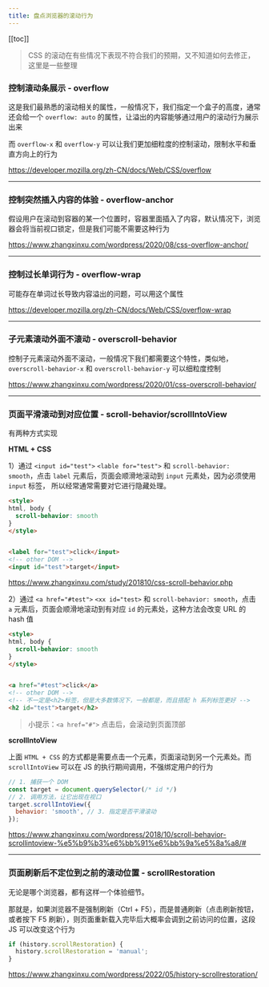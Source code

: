 ```yaml
---
title: 盘点浏览器的滚动行为
---
```


[[toc]]

> CSS 的滚动在有些情况下表现不符合我们的预期，又不知道如何去修正，这里是一些整理

### 控制滚动条展示 - overflow

这是我们最熟悉的滚动相关的属性，一般情况下，我们指定一个盒子的高度，通常还会给一个 `overflow: auto` 的属性，让溢出的内容能够通过用户的滚动行为展示出来

而 `overflow-x` 和 `overflow-y` 可以让我们更加细粒度的控制滚动，限制水平和垂直方向上的行为

https://developer.mozilla.org/zh-CN/docs/Web/CSS/overflow

---

### 控制突然插入内容的体验 - overflow-anchor

假设用户在滚动到容器的某一个位置时，容器里面插入了内容，默认情况下，浏览器会将当前视口锁定，但是我们可能不需要这种行为

https://www.zhangxinxu.com/wordpress/2020/08/css-overflow-anchor/

---

### 控制过长单词行为 - overflow-wrap

可能存在单词过长导致内容溢出的问题，可以用这个属性

https://developer.mozilla.org/zh-CN/docs/Web/CSS/overflow-wrap

---

### 子元素滚动外面不滚动 - overscroll-behavior

控制子元素滚动外面不滚动，一般情况下我们都需要这个特性，类似地， `overscroll-behavior-x` 和 `overscroll-behavior-y` 可以细粒度控制

https://www.zhangxinxu.com/wordpress/2020/01/css-overscroll-behavior/

---

### 页面平滑滚动到对应位置 - scroll-behavior/scrollIntoView

有两种方式实现

**HTML + CSS**

1）通过 `<input id="test">` `<lable for="test">` 和 `scroll-behavior: smooth`，点击 `label` 元素后，页面会顺滑地滚动到 `input` 元素处，因为必须使用 `input` 标签， 所以经常通常需要对它进行隐藏处理。

```html
<style>
html, body {
  scroll-behavior: smooth
}
</style>


<label for="test">click</input>
<!-- other DOM -->
<input id="test">target</input>
```

https://www.zhangxinxu.com/study/201810/css-scroll-behavior.php

2）通过 `<a href="#test">` `<xx id="test>` 和 `scroll-behavior: smooth`，点击 `a` 元素后，页面会顺滑地滚动到有对应 `id` 的元素处，这种方法会改变 URL 的 hash 值

```html
<style>
html, body {
  scroll-behavior: smooth
}
</style>


<a href="#test">click</a>
<!-- other DOM -->
<!-- 不一定是<h2>标签，但是大多数情况下，一般都是，而且搭配 h 系列标签更好 -->
<h2 id="test">target</h2>
```

> 小提示：`<a href="#">` 点击后，会滚动到页面顶部

**scrollIntoView**

上面 `HTML + CSS` 的方式都是需要点击一个元素，页面滚动到另一个元素处。而 `scrollIntoView` 可以在 JS 的执行期间调用，不强绑定用户的行为

```js
// 1. 捕获一个 DOM
const target = document.querySelector(/* id */)
// 2. 调用方法，让它出现在视口
target.scrollIntoView({
  behavior: 'smooth', // 3. 指定是否平滑滚动
});
```

https://www.zhangxinxu.com/wordpress/2018/10/scroll-behavior-scrollintoview-%e5%b9%b3%e6%bb%91%e6%bb%9a%e5%8a%a8/#

---

### 页面刷新后不定位到之前的滚动位置 - scrollRestoration

无论是哪个浏览器，都有这样一个体验细节。

那就是，如果浏览器不是强制刷新（Ctrl + F5），而是普通刷新（点击刷新按钮，或者按下 F5 刷新），则页面重新载入完毕后大概率会调到之前访问的位置，这段 JS 可以改变这个行为

```js
if (history.scrollRestoration) {
  history.scrollRestoration = 'manual';
}
```

https://www.zhangxinxu.com/wordpress/2022/05/history-scrollrestoration/